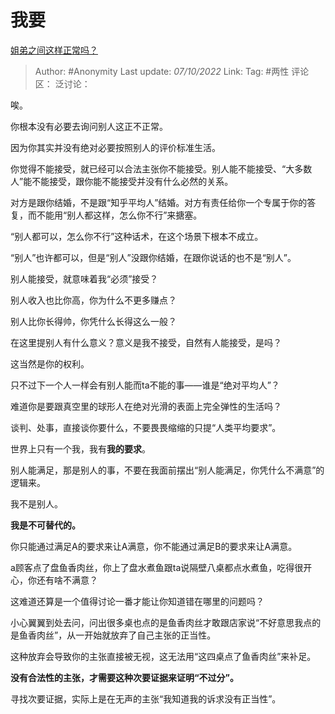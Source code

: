 # 我要
[姐弟之间这样正常吗？](https://www.zhihu.com/question/348946957/answer/2699185231)

> Author: #Anonymity
> Last update: *07/10/2022*
> Link:
> Tag: #两性
> 评论区：
> 泛讨论：

唉。

你根本没有必要去询问别人这正不正常。

因为你其实并没有绝对必要按照别人的评价标准生活。

你觉得不能接受，就已经可以合法主张你不能接受。别人能不能接受、“大多数人”能不能接受，跟你能不能接受并没有什么必然的关系。

对方是跟你结婚，不是跟“知乎平均人”结婚。对方有责任给你一个专属于你的答复，而不能用“别人都这样，怎么你不行”来搪塞。

“别人都可以，怎么你不行”这种话术，在这个场景下根本不成立。

“别人”也许都可以，但是“别人”没跟你结婚，在跟你说话的也不是“别人”。

别人能接受，就意味着我“必须”接受？

别人收入也比你高，你为什么不更多赚点？

别人比你长得帅，你凭什么长得这么一般？

在这里提别人有什么意义？意义是我不接受，自然有人能接受，是吗？

这当然是你的权利。

只不过下一个人一样会有别人能而ta不能的事——谁是“绝对平均人”？

难道你是要跟真空里的球形人在绝对光滑的表面上完全弹性的生活吗？

谈判、处事，直接谈你要什么，不要畏畏缩缩的只提“人类平均要求”。

世界上只有一个我，我有**我的要求**。

别人能满足，那是别人的事，不要在我面前摆出“别人能满足，你凭什么不满意”的逻辑来。

我不是别人。

**我是不可替代的。**

你只能通过满足A的要求来让A满意，你不能通过满足B的要求来让A满意。

a顾客点了盘鱼香肉丝，你上了盘水煮鱼跟ta说隔壁八桌都点水煮鱼，吃得很开心，你还有啥不满意？

这难道还算是一个值得讨论一番才能让你知道错在哪里的问题吗？

小心翼翼到处去问，问出很多桌也点的是鱼香肉丝才敢跟店家说“不好意思我点的是鱼香肉丝”，从一开始就放弃了自己主张的正当性。

这种放弃会导致你的主张直接被无视，这无法用“这四桌点了鱼香肉丝”来补足。

**没有合法性的主张，才需要这种次要证据来证明“不过分”。**

寻找次要证据，实际上是在无声的主张“我知道我的诉求没有正当性”。
